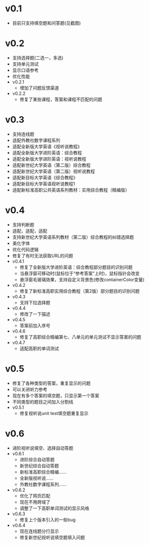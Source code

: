 # v0.1
- 目前只支持填空题和问答题(见截图)
  
# v0.2
- 支持选择题(二选一，多选)
- 支持单元测试
- 显示口语参考
- 优化性能
- v0.2.1
  - 增加了问题反馈渠道
- v0.2.2
  - 修复了某些课程，答案和课程不匹配的问题
  
# v0.3
- 支持连线题
- 适配外教社数字课程系列
- 适配全新版大学英语《视听说教程》
- 适配全新版大学进阶英语：综合教程
- 适配全新版大学进阶英语：视听说教程
- 适配新世纪大学英语（第二版）综合教程
- 适配新世纪大学英语（第二版）视听说教程
- 适配新目标大学英语《综合教程》
- 适配新目标大学英语视听说教程1
- 适配新标准高职公共英语系列教材：实用综合教程（精编版）
  
# v0.4
- 支持判断题
- 适配，适配，适配
- 支持新世纪大学英语系列教材（第二版）综合教程的纠错选择题
- 美化字体
- 优化代码逻辑
- 修复了有时无法获取URL的问题
- v0.4.1
  - 修复了全新版大学进阶英语：综合教程部分题目的识别问题
  - 当悬浮窗可移动时(鼠标位于“参考答案”上时)，鼠标指针会改变
  - 悬浮窗毛玻璃效果，支持自定义背景色(修改containerColor变量)
- v0.4.2
  - 修复了新标准高职实用综合教程（第2版）部分题目的识别问题
- v0.4.3
  - 支持下拉选择题
- v0.4.4
  - 修改了一下描述
- v0.4.5
  - 答案前加入序号
- v0.4.6
  - 修复了高职综合精编第七、八单元的单元测试不显示答案的问题
- v0.4.7
  - 适配高职的单词测试
  
# v0.5
- 修复了各种类型的答案，重复显示的问题
- 可以关闭听力参考
- 现在有多个答案的填空题，只显示第一个答案
- 不同类型的题目之间加入分割线
- v0.5.1
  - 修复视听说unit test填空题重复显示
  
# v0.6
- 进阶视听说填空、选择自动答题
- v0.6.1
  - 进阶综合自动答题
  - 新世纪综合自动答题
  - 新标准高职综合精编……
  - 全新版视听说……
  - 外教社数字课程系列……
- v0.6.2
  - 优化了网页匹配
  - 现在不用跨域了
  - 调整了一下高职单词测试的显示风格
- v0.6.3
  - 修复上个版本引入的一些bug
- v0.6.4
  - 现在连线题分行显示
  - 修复新世纪视听说填空题填入问题
